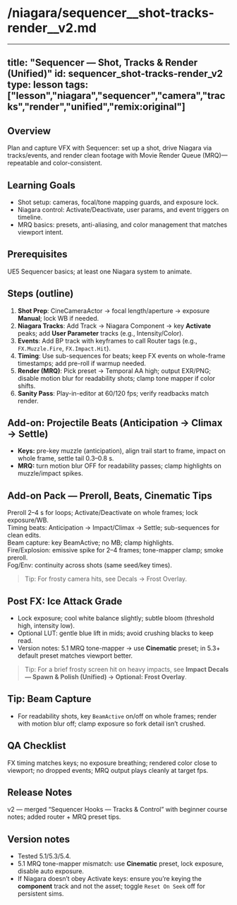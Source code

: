 # /niagara/sequencer__shot-tracks-render__v2.md
---
title: "Sequencer — Shot, Tracks & Render (Unified)"
id: sequencer_shot-tracks-render_v2
type: lesson
tags: ["lesson","niagara","sequencer","camera","tracks","render","unified","remix:original"]
---
## Overview
Plan and capture VFX with Sequencer: set up a shot, drive Niagara via tracks/events, and render clean footage with Movie Render Queue (MRQ)—repeatable and color-consistent.
## Learning Goals
- Shot setup: cameras, focal/tone mapping guards, and exposure lock.
- Niagara control: Activate/Deactivate, user params, and event triggers on timeline.
- MRQ basics: presets, anti-aliasing, and color management that matches viewport intent.
## Prerequisites
UE5 Sequencer basics; at least one Niagara system to animate.
## Steps (outline)
1) **Shot Prep**: CineCameraActor → focal length/aperture → exposure **Manual**; lock WB if needed.  
2) **Niagara Tracks**: Add Track → Niagara Component → key **Activate** peaks; add **User Parameter** tracks (e.g., Intensity/Color).  
3) **Events**: Add BP track with keyframes to call Router tags (e.g., `FX.Muzzle.Fire`, `FX.Impact.Hit`).  
4) **Timing**: Use sub-sequences for beats; keep FX events on whole-frame timestamps; add pre-roll if warmup needed.  
5) **Render (MRQ)**: Pick preset → Temporal AA high; output EXR/PNG; disable motion blur for readability shots; clamp tone mapper if color shifts.  
6) **Sanity Pass**: Play-in-editor at 60/120 fps; verify readbacks match render.
## Add-on: Projectile Beats (Anticipation → Climax → Settle)
- **Keys:** pre-key muzzle (anticipation), align trail start to frame, impact on whole frame, settle tail 0.3–0.8 s.
- **MRQ:** turn motion blur OFF for readability passes; clamp highlights on muzzle/impact spikes.
## Add-on Pack — Preroll, Beats, Cinematic Tips
Preroll 2–4 s for loops; Activate/Deactivate on whole frames; lock exposure/WB.  
Timing beats: Anticipation → Impact/Climax → Settle; sub-sequences for clean edits.  
Beam capture: key BeamActive; no MB; clamp highlights.  
Fire/Explosion: emissive spike for 2–4 frames; tone-mapper clamp; smoke preroll.  
Fog/Env: continuity across shots (same seed/key times).  
> Tip: For frosty camera hits, see Decals → Frost Overlay.

## Post FX: Ice Attack Grade
- Lock exposure; cool white balance slightly; subtle bloom (threshold high, intensity low).
- Optional LUT: gentle blue lift in mids; avoid crushing blacks to keep read.
- Version notes: 5.1 MRQ tone-mapper → use **Cinematic** preset; in 5.3+ default preset matches viewport better.
> Tip: For a brief frosty screen hit on heavy impacts, see **Impact Decals — Spawn & Polish (Unified) → Optional: Frost Overlay**.
## Tip: Beam Capture
- For readability shots, key `BeamActive` on/off on whole frames; render with motion blur off; clamp exposure so fork detail isn’t crushed.
## QA Checklist
FX timing matches keys; no exposure breathing; rendered color close to viewport; no dropped events; MRQ output plays cleanly at target fps.
## Release Notes
v2 — merged “Sequencer Hooks — Tracks & Control” with beginner course notes; added router + MRQ preset tips.
## Version notes
- Tested 5.1/5.3/5.4.  
- 5.1 MRQ tone-mapper mismatch: use **Cinematic** preset, lock exposure, disable auto exposure.  
- If Niagara doesn’t obey Activate keys: ensure you’re keying the **component** track and not the asset; toggle `Reset On Seek` off for persistent sims.

